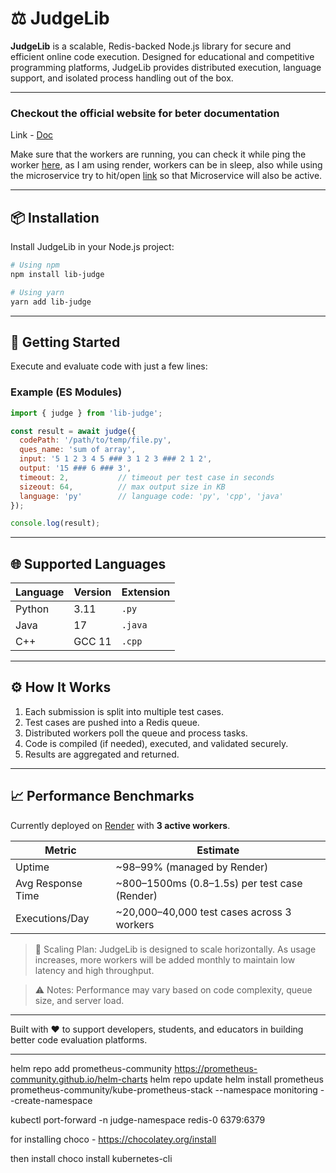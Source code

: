 
# ⚖️ JudgeLib

**JudgeLib** is a scalable, Redis-backed Node.js library for secure and efficient online code execution. Designed for educational and competitive programming platforms, JudgeLib provides distributed execution, language support, and isolated process handling out of the box.

---

### Checkout the official website for beter documentation

Link - [Doc](https://judge-lib-mg91.vercel.app/)

Make sure that the workers are running, you can check it while ping the worker [here](https://judge-lib-mg91.vercel.app/npm), as I am using render, workers can be in sleep, also while using the microservice try to hit/open [link](https://judge-microser.onrender.com) so that Microservice will also be active.

---

## 📦 Installation

Install JudgeLib in your Node.js project:

```bash
# Using npm
npm install lib-judge

# Using yarn
yarn add lib-judge
```

---

## 🚀 Getting Started

Execute and evaluate code with just a few lines:

### Example (ES Modules)

```js
import { judge } from 'lib-judge';

const result = await judge({
  codePath: '/path/to/temp/file.py',
  ques_name: 'sum of array',
  input: '5 1 2 3 4 5 ### 3 1 2 3 ### 2 1 2',
  output: '15 ### 6 ### 3',
  timeout: 2,           // timeout per test case in seconds
  sizeout: 64,          // max output size in KB
  language: 'py'        // language code: 'py', 'cpp', 'java'
});

console.log(result);
```

---

## 🌐 Supported Languages

| Language | Version | Extension |
| -------- | ------- | --------- |
| Python   | 3.11    | `.py`     |
| Java     | 17      | `.java`   |
| C++      | GCC 11  | `.cpp`    |

---

## ⚙️ How It Works

1. Each submission is split into multiple test cases.
2. Test cases are pushed into a Redis queue.
3. Distributed workers poll the queue and process tasks.
4. Code is compiled (if needed), executed, and validated securely.
5. Results are aggregated and returned.

---

## 📈 Performance Benchmarks

Currently deployed on [Render](https://render.com) with **3 active workers**.

| Metric            | Estimate                                    |
| ----------------- | ------------------------------------------- |
| Uptime            | \~98–99% (managed by Render)                |
| Avg Response Time | ~800–1500ms (0.8–1.5s) per test case (Render)   |
| Executions/Day    | \~20,000–40,000 test cases across 3 workers |

> 🧠 Scaling Plan:
> JudgeLib is designed to scale horizontally. As usage increases, more workers will be added monthly to maintain low latency and high throughput.

> ⚠️ Notes:
> Performance may vary based on code complexity, queue size, and server load.

---


Built with ❤️ to support developers, students, and educators in building better code evaluation platforms.

---



helm repo add prometheus-community https://prometheus-community.github.io/helm-charts
helm repo update
helm install prometheus prometheus-community/kube-prometheus-stack --namespace monitoring --create-namespace


kubectl port-forward -n judge-namespace redis-0 6379:6379


for installing choco -
https://chocolatey.org/install

then install choco install kubernetes-cli